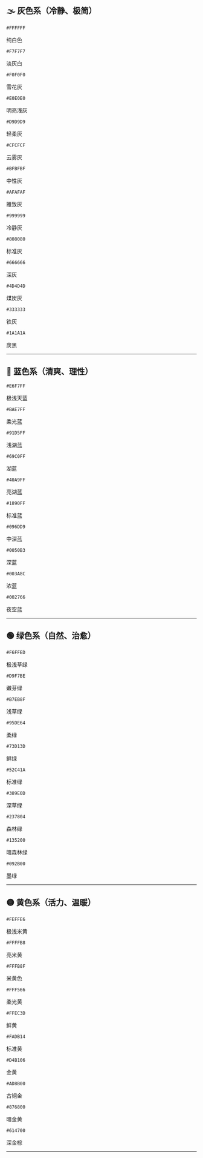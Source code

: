 
## 🌫️ 灰色系（冷静、极简）

```
#FFFFFF
```

纯白色

```
#F7F7F7
```

淡灰白

```
#F0F0F0
```

雪花灰

```
#E0E0E0
```

明亮浅灰

```
#D9D9D9
```

轻柔灰

```
#CFCFCF
```

云雾灰

```
#BFBFBF
```

中性灰

```
#AFAFAF
```

雅致灰

```
#999999
```

冷静灰

```
#808080
```

标准灰

```
#666666
```

深灰

```
#4D4D4D
```

煤炭灰

```
#333333
```

铁灰

```
#1A1A1A
```

炭黑

---

## 🔵 蓝色系（清爽、理性）

```
#E6F7FF
```

极浅天蓝

```
#BAE7FF
```

柔光蓝

```
#91D5FF
```

浅湖蓝

```
#69C0FF
```

湖蓝

```
#40A9FF
```

亮湖蓝

```
#1890FF
```

标准蓝

```
#096DD9
```

中深蓝

```
#0050B3
```

深蓝

```
#003A8C
```

浓蓝

```
#002766
```

夜空蓝

---

## 🟢 绿色系（自然、治愈）

```
#F6FFED
```

极浅草绿

```
#D9F7BE
```

嫩芽绿

```
#B7EB8F
```

浅草绿

```
#95DE64
```

柔绿

```
#73D13D
```

鲜绿

```
#52C41A
```

标准绿

```
#389E0D
```

深草绿

```
#237804
```

森林绿

```
#135200
```

暗森林绿

```
#092B00
```

墨绿

---

## 🟡 黄色系（活力、温暖）

```
#FEFFE6
```

极浅米黄

```
#FFFFB8
```

亮米黄

```
#FFFB8F
```

米黄色

```
#FFF566
```

柔光黄

```
#FFEC3D
```

鲜黄

```
#FADB14
```

标准黄

```
#D4B106
```

金黄

```
#AD8B00
```

古铜金

```
#876800
```

暗金黄

```
#614700
```

深金棕

---
